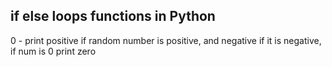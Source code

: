 ## if else loops functions in Python <br />
0 - print positive if random number is positive, and negative if it is negative, if num is 0 print zero <br />
